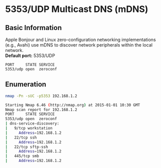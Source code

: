 # 5353/UDP Multicast DNS \(mDNS\)

## Basic Information

Apple Bonjour and Linux zero-configuration networking implementations \(e.g., Avahi\) use mDNS to discover network peripherals within the local network.  
**Default port:** 5353/UDP

```text
PORT     STATE SERVICE
5353/udp open  zeroconf
```

## Enumeration

```bash
nmap -Pn -sUC -p5353 192.168.1.2

Starting Nmap 6.46 (http://nmap.org) at 2015-01-01 10:30 GMT
Nmap scan report for 192.168.1.2
PORT     STATE SERVICE
5353/udp open  zeroconf
| dns-service-discovery:
|   9/tcp workstation
|     Address=192.168.1.2
|   22/tcp ssh
|     Address=192.168.1.2
|   22/tcp sftp-ssh
|     Address=192.168.1.2
|   445/tcp smb
|     Address=192.168.1.2
```

